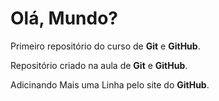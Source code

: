 # Olá, Mundo?
 Primeiro repositório do curso de **Git** e **GitHub**.

 Repositório criado na aula de **Git** e **GitHub**.
 
 Adicinando Mais uma Linha pelo site do **GitHub**.
